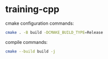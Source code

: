 # training-cpp

cmake configuration commands:

```bash
cmake . -B build -DCMAKE_BUILD_TYPE=Release
```

compile commands:

```bash
cmake --build build -j
```
